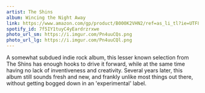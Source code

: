 ```yaml
---
artist: The Shins
album: Wincing the Night Away
link: https://www.amazon.com/gp/product/B000K2VHN2/ref=as_li_tl?ie=UTF8&camp=1789&creative=390957&creativeASIN=B000K2VHN2&linkCode=as2&tag=besalbintheun-20&linkId=QEYPVYZ5ZAIPK7T2
spotify_id: 7f5IY1tuyC4yEardrzrxwe
photo_url_sm: https://i.imgur.com/Pn4uuCQs.png
photo_url_lg: https://i.imgur.com/Pn4uuCQl.png
---
```

A somewhat subdued indie rock album, this lesser known selection from The Shins has enough hooks to drive it forward, while at the same time having no lack of inventiveness and creativity. Several years later, this album still sounds fresh and new, and frankly unlike most things out there, without getting bogged down in an 'experimental' label.